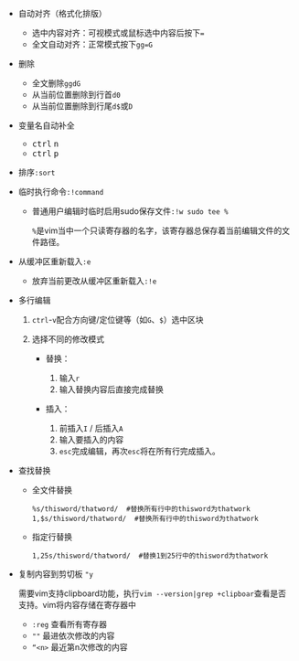 - 自动对齐（格式化排版）

  - 选中内容对齐：可视模式或鼠标选中内容后按下`=`
  - 全文自动对齐：正常模式按下`gg=G`


- 删除

  - 全文删除`ggdG`
  - 从当前位置删除到行首`d0`
  - 从当前位置删除到行尾`d$`或`D`


- 变量名自动补全

  - <kbd>ctrl</kbd> <kbd>n</kbd>
  - <kbd>ctrl</kbd> <kbd>p</kbd>

- 排序`:sort`

- 临时执行命令`:!command`

  - 普通用户编辑时临时启用sudo保存文件`:!w sudo tee %`

    `%`是vim当中一个只读寄存器的名字，该寄存器总保存着当前编辑文件的文件路径。

- 从缓冲区重新载入`:e`

  - 放弃当前更改从缓冲区重新载入`:!e`

- 多行编辑
  1. `ctrl`-`v`配合方向键/定位键等（如`G`、`$`）选中区块

  2. 选择不同的修改模式

     - 替换：
       1. 输入`r`
       2. 输入替换内容后直接完成替换

     - 插入：
       1. 前插入`I` / 后插入`A`
       2. 输入要插入的内容
       3. `esc`完成编辑，再次`esc`将在所有行完成插入。

- 查找替换
  - 全文件替换

    ```shell
    %s/thisword/thatword/  #替换所有行中的thisword为thatwork
    1,$s/thisword/thatword/  #替换所有行中的thisword为thatwork
    ```

  - 指定行替换

    ```shell
    1,25s/thisword/thatword/  #替换1到25行中的thisword为thatwork
    ```

- 复制内容到剪切板  `"y`

  需要vim支持clipboard功能，执行`vim --version|grep +clipboar`查看是否支持。vim将内容存储在寄存器中

  - `:reg` 查看所有寄存器
  - `""`  最进依次修改的内容
  - `“<n>`  最近第n次修改的内容
